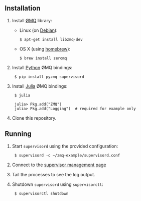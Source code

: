 Installation
------------

1. Install [ØMQ](http://zeromq.org/) library:

      - Linux (on [Debian](http://debian.org/)):

            $ apt-get install libzmq-dev

      - OS X (using [homebrew](http://brew.sh/)):

            $ brew install zeromq

2. Install [Python](http://python.org/) ØMQ bindings:

        $ pip install pyzmq supervisord

3. Install [Julia](http://julialang.org/) ØMQ bindings:

        $ julia

        julia> Pkg.add("ZMQ")
        julia> Pkg.add("Logging")  # required for example only

4. Clone this repository.

Running
-------

1. Start `supervisord` using the provided configuration:

        $ supervisord -c ~/zmq-example/supervisord.conf

2. Connect to the [supervisor management page](http://localhost:9001/)

3. Tail the processes to see the log output.

4. Shutdown `supervisord` using `supervisorctl`:

        $ supervisorctl shutdown
